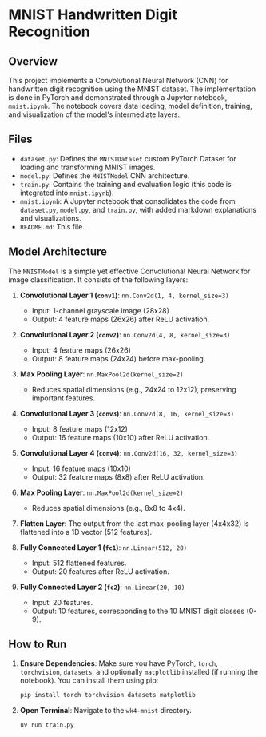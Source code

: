 # MNIST Handwritten Digit Recognition

## Overview
This project implements a Convolutional Neural Network (CNN) for handwritten digit recognition using the MNIST dataset. The implementation is done in PyTorch and demonstrated through a Jupyter notebook, `mnist.ipynb`. The notebook covers data loading, model definition, training, and visualization of the model's intermediate layers.

## Files
- `dataset.py`: Defines the `MNISTDataset` custom PyTorch Dataset for loading and transforming MNIST images.
- `model.py`: Defines the `MNISTModel` CNN architecture.
- `train.py`: Contains the training and evaluation logic (this code is integrated into `mnist.ipynb`).
- `mnist.ipynb`: A Jupyter notebook that consolidates the code from `dataset.py`, `model.py`, and `train.py`, with added markdown explanations and visualizations.
- `README.md`: This file.

## Model Architecture
The `MNISTModel` is a simple yet effective Convolutional Neural Network for image classification. It consists of the following layers:

1.  **Convolutional Layer 1 (`conv1`)**: `nn.Conv2d(1, 4, kernel_size=3)`
    -   Input: 1-channel grayscale image (28x28)
    -   Output: 4 feature maps (26x26) after ReLU activation.

2.  **Convolutional Layer 2 (`conv2`)**: `nn.Conv2d(4, 8, kernel_size=3)`
    -   Input: 4 feature maps (26x26)
    -   Output: 8 feature maps (24x24) before max-pooling.

3.  **Max Pooling Layer**: `nn.MaxPool2d(kernel_size=2)`
    -   Reduces spatial dimensions (e.g., 24x24 to 12x12), preserving important features.

4.  **Convolutional Layer 3 (`conv3`)**: `nn.Conv2d(8, 16, kernel_size=3)`
    -   Input: 8 feature maps (12x12)
    -   Output: 16 feature maps (10x10) after ReLU activation.

5.  **Convolutional Layer 4 (`conv4`)**: `nn.Conv2d(16, 32, kernel_size=3)`
    -   Input: 16 feature maps (10x10)
    -   Output: 32 feature maps (8x8) after ReLU activation.

6.  **Max Pooling Layer**: `nn.MaxPool2d(kernel_size=2)`
    -   Reduces spatial dimensions (e.g., 8x8 to 4x4).

7.  **Flatten Layer**: The output from the last max-pooling layer (4x4x32) is flattened into a 1D vector (512 features).

8.  **Fully Connected Layer 1 (`fc1`)**: `nn.Linear(512, 20)`
    -   Input: 512 flattened features.
    -   Output: 20 features after ReLU activation.

9.  **Fully Connected Layer 2 (`fc2`)**: `nn.Linear(20, 10)`
    -   Input: 20 features.
    -   Output: 10 features, corresponding to the 10 MNIST digit classes (0-9).


## How to Run
1.  **Ensure Dependencies**: Make sure you have PyTorch, `torch`, `torchvision`, `datasets`, and optionally `matplotlib` installed (if running the notebook). You can install them using pip:
    ```bash
    pip install torch torchvision datasets matplotlib
    ```
2.  **Open Terminal**: Navigate to the `wk4-mnist` directory.
    ```zsh
    uv run train.py
    ```